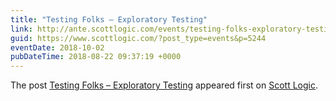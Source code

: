 ```yaml
---
title: "Testing Folks – Exploratory Testing"
link: http://ante.scottlogic.com/events/testing-folks-exploratory-testing/
guid: https://www.scottlogic.com/?post_type=events&p=5244
eventDate: 2018-10-02
pubDateTime: 2018-08-22 09:37:19 +0000
---
```


<p>The post <a rel="nofollow" href="http://ante.scottlogic.com/events/testing-folks-exploratory-testing/">Testing Folks &#8211; Exploratory Testing</a> appeared first on <a rel="nofollow" href="http://ante.scottlogic.com">Scott Logic</a>.</p>